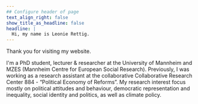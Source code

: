 ```yaml
---
## Configure header of page
text_align_right: false
show_title_as_headline: false
headline: |
  Hi, my name is Leonie Rettig. 
---
```

Thank you for visiting my website.
<!-- this is a subheadline -->

I'm a PhD student, lecturer & researcher at the University of Mannheim and MZES (Mannheim Centre for European Social Research). Previously, I was working as a research assistant at the collaborative Collaborative Research Center 884 - “Political Economy of Reforms”. My research interest focus mostly on political attitudes and behaviour, democratic representation and inequality, social identity and politics, as well as climate policy.

